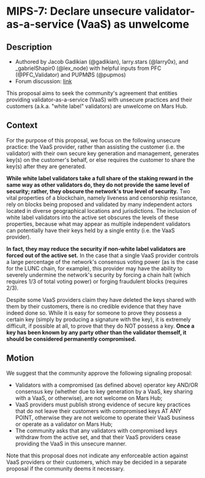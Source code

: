# MIPS-7: Declare unsecure validator-as-a-service (VaaS) as unwelcome

## Description

- Authored by Jacob Gadikian (@gadikian), larry.stars (@larry0x), and _gabrielShapir0 (@lex_node) with helpful inputs from PFC (@PFC_Validator) and PUPMØS (@pupmos)
- Forum discussion: [link](https://forum.marsprotocol.io/t/mrc-7-declare-unsecure-validator-as-a-service-vaas-as-unwelcome/762)

This proposal aims to seek the community's agreement that entities providing validator-as-a-service (VaaS) with unsecure practices and their customers (a.k.a. "white label" validators) are unwelcome on Mars Hub.

## Context

For the purpose of this proposal, we focus on the following unsecure practice: the VaaS provider, rather than assisting the customer (i.e. the validator) with their own secure key generation and management, generates key(s) on the customer's behalf, or else requires the customer to share the key(s) after they are generated.

**While white label validators take a full share of the staking reward in the same way as other validators do, they do not provide the same level of security; rather, they obscure the network's true level of security.** Two vital properties of a blockchain, namely liveness and censorship resistance, rely on blocks being proposed and validated by many independent actors located in diverse geographical locations and jurisdictions. The inclusion of white label validators into the active set obscures the levels of these properties, because what may appear as multiple independent validators can potentially have their keys held by a single entity (i.e. the VaaS provider).

**In fact, they may reduce the security if non-white label validators are forced out of the active set.** In the case that a single VaaS provider controls a large percentage of the network's consensus voting power (as is the case for the LUNC chain, for example), this provider may have the ability to severely undermine the network's security by forcing a chain halt (which requires 1/3 of total voting power) or forging fraudulent blocks (requires 2/3).

Despite some VaaS providers claim they have deleted the keys shared with them by their customers, there is no credible evidence that they have indeed done so. While it is easy for someone to prove they possess a certain key (simply by producing a signature with the key), it is extremely difficult, if possible at all, to prove that they do NOT possess a key. **Once a key has been known by any party other than the validator themself, it should be considered permanently compromised.**

## Motion

We suggest that the community approve the following signaling proposal:

- Validators with a compromised (as defined above) operator key AND/OR consensus key (whether due to key generation by a VaaS, key sharing with a VaaS, or otherwise), are not welcome on Mars Hub;
- VaaS providers must publish strong evidence of secure key practices that do not leave their customers with compromised keys AT ANY POINT, otherwise they are not welcome to operate their VaaS business or operate as a validator on Mars Hub;
- The community asks that any validators with compromised keys withdraw from the active set, and that their VaaS providers cease providing the VaaS in this unsecure manner.

Note that this proposal does not indicate any enforceable action against VaaS providers or their customers, which may be decided in a separate proposal if the community deems it necessary.